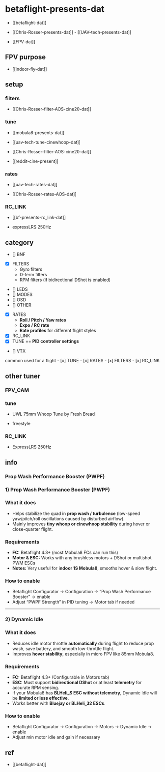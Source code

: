
# betaflight-presents-dat

- [[betaflight-dat]]

- [[Chris-Rosser-presents-dat]] - [[UAV-tech-presents-dat]]

- [[FPV-dat]] 

## FPV purpose 

- [[indoor-fly-dat]]

## setup 

### filters 

- [[Chris-Rosser-filter-AOS-cine20-dat]]

### tune 

- [[mobula8-presents-dat]]

- [[uav-tech-tune-cinewhoop-dat]] 

- [[Chris-Rosser-filter-AOS-cine20-dat]]

- [[reddit-cine-present]]

### rates 

- [[uav-tech-rates-dat]]

- [[Chris-Rosser-rates-AOS-dat]]

### RC_LINK

- [[bf-presents-rc_link-dat]]

- expressLRS 250Hz

## category 

- [] BNF
- [x] FILTERS
  - Gyro filters
  - D-term filters
  - RPM filters (if bidirectional DShot is enabled)
- [] LEDS
- [] MODES
- [] OSD
- [] OTHER
- [x] RATES
  - **Roll / Pitch / Yaw rates**
  - **Expo / RC rate**
  - **Rate profiles** for different flight styles
- [x] RC_LINK
- [x] TUNE == **PID controller settings**
- [] VTX

common used for a flight - [x] TUNE - [x] RATES - [x] FILTERS - [x] RC_LINK


## other tuner 

### FPV_CAM 


### tune 

- UWL 75mm Whoop Tune by Fresh Bread

- freestyle 

### RC_LINK

- ExpressLRS 250Hz


## info 

### Prop Wash Performance Booster (PWPF)

### 1) Prop Wash Performance Booster (PWPF)

### What it does
- Helps stabilize the quad in **prop wash / turbulence** (low-speed yaw/pitch/roll oscillations caused by disturbed airflow).
- Mainly improves **tiny whoop or cinewhoop stability** during hover or close-quarter flight.

### Requirements
- **FC:** Betaflight 4.3+ (most Mobula8 FCs can run this)
- **Motor & ESC:** Works with any brushless motors + DShot or multishot PWM ESCs
- **Notes:** Very useful for **indoor 1S Mobula8**, smooths hover & slow flight.

### How to enable
- Betaflight Configurator → Configuration → “Prop Wash Performance Booster” → enable
- Adjust “PWPF Strength” in PID tuning → Motor tab if needed

---

### 2) Dynamic Idle

### What it does
- Reduces idle motor throttle **automatically** during flight to reduce prop wash, save battery, and smooth low-throttle flight.
- Improves **hover stability**, especially in micro FPV like 85mm Mobula8.

### Requirements
- **FC:** Betaflight 4.3+ (Configurable in Motors tab)
- **ESC:** Must support **bidirectional DShot** or at least **telemetry** for accurate RPM sensing.
- If your Mobula8 has **BLHeli_S ESC without telemetry**, Dynamic Idle will be **limited or less effective**.
- Works better with **Bluejay or BLHeli_32 ESCs**.

### How to enable
- Betaflight Configurator → Configuration → Motors → Dynamic Idle → enable
- Adjust min motor idle and gain if necessary




## ref 

- [[betaflight-dat]]